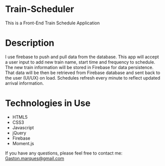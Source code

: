 # Train-Scheduler

This is a Front-End Train Schedule Application

# Description
I use firebase to push and pull data from the database. This app will accept a user input to add new train name, start time and frequency to schedule. The new train information will be stored in Firebase for data persistence. That data will be then be retrieved from Firebase database and sent back to the user (UI/UX)  on load. Schedules refresh every minute to reflect updated arrival information.

# Technologies in Use

* HTML5
* CSS3
* Javascript
* jQuery
* Firebase
* Moment.js


If you have any questions, please feel free to contact me: Gaston.marques@gmail.com